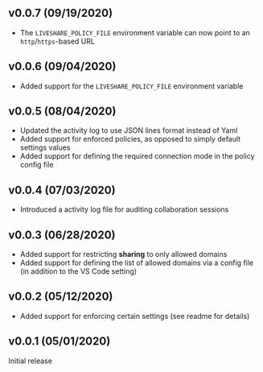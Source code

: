 ## v0.0.7 (09/19/2020)

- The `LIVESHARE_POLICY_FILE` environment variable can now point to an `http`/`https`-based URL

## v0.0.6 (09/04/2020)

- Added support for the `LIVESHARE_POLICY_FILE` environment variable

## v0.0.5 (08/04/2020)

- Updated the activity log to use JSON lines format instead of Yaml
- Added support for enforced policies, as opposed to simply default settings values
- Added support for defining the required connection mode in the policy config file

## v0.0.4 (07/03/2020)

- Introduced a activity log file for auditing collaboration sessions

## v0.0.3 (06/28/2020)

- Added support for restricting **sharing** to only allowed domains
- Added support for defining the list of allowed domains via a config file (in addition to the VS Code setting)

## v0.0.2 (05/12/2020)

- Added support for enforcing certain settings (see readme for details)

## v0.0.1 (05/01/2020)

Initial release
